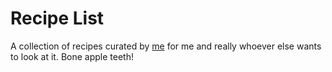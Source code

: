 # Recipe List

A collection of recipes curated by [me](https://donhamiltoniii.com/) for me and really whoever else wants to look at it. Bone apple teeth!
